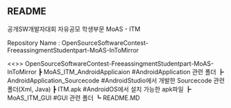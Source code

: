 ## README

공개SW개발자대회
자유공모
학생부문
MoAS - ITM


Repository Name : OpenSourceSoftwareContest-FreeassingmentStudentpart-MoAS-InToMirror

<<>>
  OpenSourceSoftwareContest-FreeassingmentStudentpart-MoAS-InToMirror
      ┣ MoAS_ITM_AndroidApplicaion               #AndroidApplication 관련 폴더
          ┣ AndroidApplication_Sourcecode        #AndroidStudio에서 개발한 Sourcecode 관련 폴더(Xml, Java)
          ┣ ITM.apk                              #AndroidOS에서 설치 가능한 apk파일
      ┣ MoAS_ITM_GUI                             #GUI 관련 폴더
      ┗ README.MD
